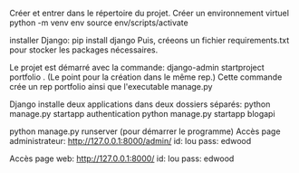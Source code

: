 Créer et entrer dans le répertoire du projet.
Créer un environnement virtuel
python -m venv env
source env/scripts/activate

installer Django:
pip install django
Puis, créeons un fichier requirements.txt pour stocker les packages nécessaires.

Le projet est démarré avec la commande:
django-admin startproject portfolio .  (Le point pour la création dans le même rep.)
Cette commande crée un rep portfolio ainsi que l'executable manage.py

Django installe deux applications dans deux dossiers séparés:
	python manage.py startapp authentication
	python manage.py startapp blogapi
	

python manage.py runserver (pour démarrer le programme)
Accès page administrateur: http://127.0.0.1:8000/admin/	id: lou pass: edwood

Accès page web: http://127.0.0.1:8000/	id: lou pass: edwood


	


